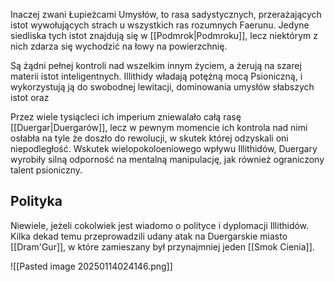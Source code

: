 Inaczej zwani Łupieżcami Umysłów, to rasa sadystycznych, przerażających istot wywołujących strach u wszystkich ras rozumnych Faerunu. Jedyne siedliska tych istot znajdują się w [[Podmrok|Podmroku]], lecz niektórym z nich zdarza się wychodzić na łowy na powierzchnię.

Są żądni pełnej kontroli nad wszelkim innym życiem, a żerują na szarej materii istot inteligentnych. Illithidy władają potężną mocą Psioniczną, i wykorzystują ją do swobodnej lewitacji, dominowania umysłów słabszych istot oraz 

Przez wiele tysiącleci ich imperium zniewalało całą rasę [[Duergar|Duergarów]], lecz w pewnym momencie ich kontrola nad nimi osłabła na tyle że doszło do rewolucji, w skutek której odzyskali oni niepodległość. Wskutek wielopokoloeniowego wpływu Illithidów, Duergary wyrobiły silną odporność na mentalną manipulację, jak również ograniczony talent psioniczny.

## Polityka

Niewiele, jeżeli cokolwiek jest wiadomo o polityce i dyplomacji Illithidów. Kilka dekad temu przeprowadzili udany atak na Duergarskie miasto [[Dram'Gur]], w które zamieszany był przynajmniej jeden [[Smok Cienia]].

![[Pasted image 20250114024146.png]]